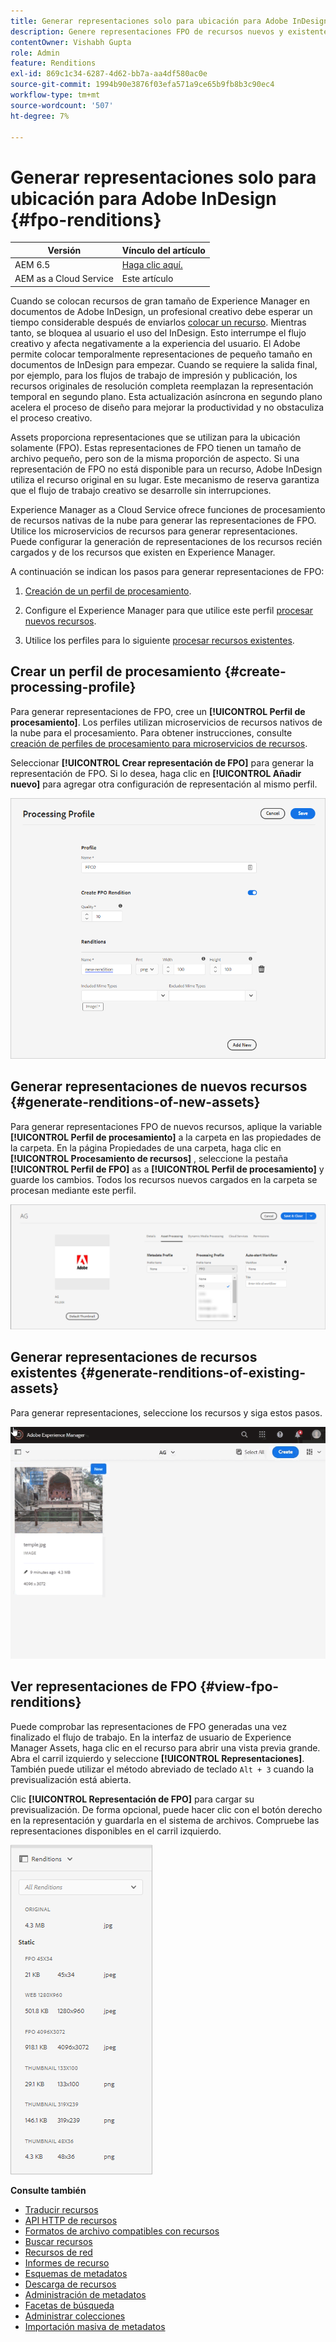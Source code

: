```yaml
---
title: Generar representaciones solo para ubicación para Adobe InDesign
description: Genere representaciones FPO de recursos nuevos y existentes mediante el flujo de trabajo de Experience Manager Assets y ImageMagick.
contentOwner: Vishabh Gupta
role: Admin
feature: Renditions
exl-id: 869c1c34-6287-4d62-bb7a-aa4df580ac0e
source-git-commit: 1994b90e3876f03efa571a9ce65b9fb8b3c90ec4
workflow-type: tm+mt
source-wordcount: '507'
ht-degree: 7%

---
```


# Generar representaciones solo para ubicación para Adobe InDesign {#fpo-renditions}

| Versión | Vínculo del artículo |
| -------- | ---------------------------- |
| AEM 6.5 | [Haga clic aquí.](https://experienceleague.adobe.com/docs/experience-manager-65/assets/administer/configure-fpo-renditions.html?lang=en) |
| AEM as a Cloud Service | Este artículo |

Cuando se colocan recursos de gran tamaño de Experience Manager en documentos de Adobe InDesign, un profesional creativo debe esperar un tiempo considerable después de enviarlos [colocar un recurso](https://helpx.adobe.com/indesign/using/placing-graphics.html). Mientras tanto, se bloquea al usuario el uso del InDesign. Esto interrumpe el flujo creativo y afecta negativamente a la experiencia del usuario. El Adobe permite colocar temporalmente representaciones de pequeño tamaño en documentos de InDesign para empezar. Cuando se requiere la salida final, por ejemplo, para los flujos de trabajo de impresión y publicación, los recursos originales de resolución completa reemplazan la representación temporal en segundo plano. Esta actualización asíncrona en segundo plano acelera el proceso de diseño para mejorar la productividad y no obstaculiza el proceso creativo.

Assets proporciona representaciones que se utilizan para la ubicación solamente (FPO). Estas representaciones de FPO tienen un tamaño de archivo pequeño, pero son de la misma proporción de aspecto. Si una representación de FPO no está disponible para un recurso, Adobe InDesign utiliza el recurso original en su lugar. Este mecanismo de reserva garantiza que el flujo de trabajo creativo se desarrolle sin interrupciones.

Experience Manager as a Cloud Service ofrece funciones de procesamiento de recursos nativas de la nube para generar las representaciones de FPO. Utilice los microservicios de recursos para generar representaciones. Puede configurar la generación de representaciones de los recursos recién cargados y de los recursos que existen en Experience Manager.

A continuación se indican los pasos para generar representaciones de FPO:

1. [Creación de un perfil de procesamiento](#create-processing-profile).

1. Configure el Experience Manager para que utilice este perfil [procesar nuevos recursos](#generate-renditions-of-new-assets).
1. Utilice los perfiles para lo siguiente [procesar recursos existentes](#generate-renditions-of-existing-assets).

## Crear un perfil de procesamiento {#create-processing-profile}

Para generar representaciones de FPO, cree un **[!UICONTROL Perfil de procesamiento]**. Los perfiles utilizan microservicios de recursos nativos de la nube para el procesamiento. Para obtener instrucciones, consulte [creación de perfiles de procesamiento para microservicios de recursos](asset-microservices-configure-and-use.md).

Seleccionar **[!UICONTROL Crear representación de FPO]** para generar la representación de FPO. Si lo desea, haga clic en **[!UICONTROL Añadir nuevo]** para agregar otra configuración de representación al mismo perfil.

![create-processing-profile-fpo-renditions](assets/create-processing-profile-fpo-renditions.png)

## Generar representaciones de nuevos recursos {#generate-renditions-of-new-assets}

Para generar representaciones FPO de nuevos recursos, aplique la variable **[!UICONTROL Perfil de procesamiento]** a la carpeta en las propiedades de la carpeta. En la página Propiedades de una carpeta, haga clic en **[!UICONTROL Procesamiento de recursos]** , seleccione la pestaña **[!UICONTROL Perfil de FPO]** as a **[!UICONTROL Perfil de procesamiento]** y guarde los cambios. Todos los recursos nuevos cargados en la carpeta se procesan mediante este perfil.

![add-fpo-rendition](assets/add-fpo-rendition.png)


## Generar representaciones de recursos existentes {#generate-renditions-of-existing-assets}

Para generar representaciones, seleccione los recursos y siga estos pasos.

![fpo-existing-asset-reprocess](assets/fpo-existing-asset-reprocess.gif)


## Ver representaciones de FPO {#view-fpo-renditions}

Puede comprobar las representaciones de FPO generadas una vez finalizado el flujo de trabajo. En la interfaz de usuario de Experience Manager Assets, haga clic en el recurso para abrir una vista previa grande. Abra el carril izquierdo y seleccione **[!UICONTROL Representaciones]**. También puede utilizar el método abreviado de teclado `Alt + 3` cuando la previsualización está abierta.

Clic **[!UICONTROL Representación de FPO]** para cargar su previsualización. De forma opcional, puede hacer clic con el botón derecho en la representación y guardarla en el sistema de archivos. Compruebe las representaciones disponibles en el carril izquierdo.

![rendition_list](assets/list-renditions.png)

**Consulte también**

* [Traducir recursos](translate-assets.md)
* [API HTTP de recursos](mac-api-assets.md)
* [Formatos de archivo compatibles con recursos](file-format-support.md)
* [Buscar recursos](search-assets.md)
* [Recursos de red](use-assets-across-connected-assets-instances.md)
* [Informes de recurso](asset-reports.md)
* [Esquemas de metadatos](metadata-schemas.md)
* [Descarga de recursos](download-assets-from-aem.md)
* [Administración de metadatos](manage-metadata.md)
* [Facetas de búsqueda](search-facets.md)
* [Administrar colecciones](manage-collections.md)
* [Importación masiva de metadatos](metadata-import-export.md)
